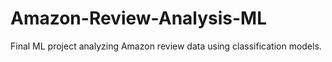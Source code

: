 # Amazon-Review-Analysis-ML
Final ML project analyzing Amazon review data using classification models.
